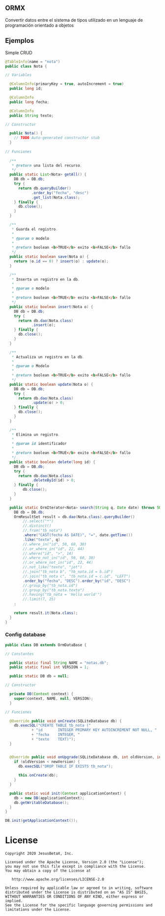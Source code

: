 ## ORMX

Convertir datos entre el sistema de tipos utilizado en un lenguaje de programación orientado a objetos

## Ejemplos

Simple CRUD

```java
@TableInfo(name = "nota")
public class Nota {

// Variables

  @ColumnInfo(primaryKey = true, autoIncrement = true)
  public long id;

  @ColumnInfo
  public long fecha;

  @ColumnInfo
  public String texto;

// Constructor

  public Nota() {
	// TODO Auto-generated constructor stub
  }
	
// Funciones 
	
  /**
   * @return una lista del recurso.
   */
  public static List<Nota> getAll() {
	DB db = DB.db;
	try {
	  return db.queryBuilder()
			.order_by("fecha", "desc")
			.get_list(Nota.class);
	} finally {
	  db.close();
	}
  }

  /**
   * Guarda el registro.
   * 
   * @param o modelo
   * 
   * @return boolean <b>TRUE</b> exito <b>FALSE</b> fallo
   */
  public static boolean save(Nota o) {
	return (o.id == 0) ? insert(o) : update(o);
  }

  /**
   * Inserta un registro en la db.
   * 
   * @param o modelo
   * 
   * @return boolean <b>TRUE</b> exito <b>FALSE</b> fallo
   */
  public static boolean insert(Nota o) {
	DB db = DB.db;
	try {
	  return db.dao(Nota.class)
			.insert(o);
	} finally {
	  db.close();
	}
  }

  /**
   * Actualiza un registro en la db.
   * 
   * @param o Modelo
   * 
   * @return boolean <b>TRUE</b> exito <b>FALSE</b> fallo
   */
  public static boolean update(Nota o) {
	DB db = DB.db;
	try {
	  return db.dao(Nota.class)
			.update(o) > 0;
	} finally {
	  db.close();
	}
  }

  /**
   * Elimina un registro.
   * 
   * @param id identificador
   *
   * @return boolean <b>TRUE</b> exito <b>FALSE</b> fallo
   */
  public static boolean delete(long id) {
	DB db = DB.db;
	try {
	  return db.dao(Nota.class)
			.deleteById(id) > 0;
	} finally {
		db.close();
	}
  }

  public static OrmIterator<Nota> search(String q, Date date) throws SQLException {
	DB db = DB.db;
	OrmResultSet result = db.dao(Nota.class).queryBuilder()
		//.select("*")
		//.distinct()
		//.from("tb_nota")
		.where("CAST(fecha AS DATE)", "=", date.getTime())
		.like("texto", q)
		//.where_in("id", 50, 60, 30)
		//.or_where_in("id", 22, 44)
		//.where("id", ">", 14)
		//.where_not_in("id", 50, 60, 30)
		//.or_where_not_in("id", 22, 44)
		//.not_like("texto", "jet")
		//.join("tb_nota b", "tb_nota.id = b.id")
		//.join("tb_nota c", "tb_nota.id = c.id", "LEFT")
		.order_by("fecha", "DESC").order_by("id", "DESC")
		//.group_by("tb_nota.id")
		//.group_by("tb_nota.texto")
		//.having("tb_nota = 'Hello world'")
		//.limit(7, 25)
	;
	
	return result.it(Nota.class);
  }
}
```

### Config database

```java
public class DB extends OrmDataBase {

// Constantes

  public static final String NAME = "notas.db";
  public static final int VERSION = 1;

  public static DB db = null;

// Constructor

  private DB(Context context) {
	super(context, NAME, null, VERSION);
  }

// Funciones

  @Override public void onCreate(SQLiteDatabase db) {
	db.execSQL("CREATE TABLE tb_nota ("
			+ "id 		INTEGER PRIMARY KEY AUTOINCREMENT NOT NULL, "
			+ "fecha 	INTEGER, "
			+ "texto 	TEXT)");
  }


  @Override public void onUpgrade(SQLiteDatabase db, int oldVersion, int newVersion) {
	if (oldVersion < newVersion) {
	  db.execSQL("DROP TABLE IF EXISTS tb_nota");
			
	  this.onCreate(db);
	}
  }

  public static void init(Context applicationContext) {
	db = new DB(applicationContext);
	db.getWritableDatabase();
  }
}
```

```java
DB.init(getApplicationContext());
```

License
=======

    Copyright 2020 JesusBetaX, Inc.

    Licensed under the Apache License, Version 2.0 (the "License");
    you may not use this file except in compliance with the License.
    You may obtain a copy of the License at

       http://www.apache.org/licenses/LICENSE-2.0

    Unless required by applicable law or agreed to in writing, software
    distributed under the License is distributed on an "AS IS" BASIS,
    WITHOUT WARRANTIES OR CONDITIONS OF ANY KIND, either express or implied.
    See the License for the specific language governing permissions and
    limitations under the License.
